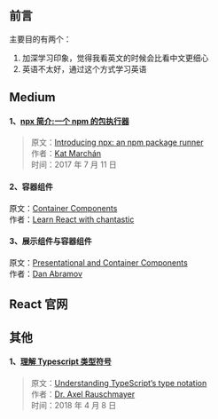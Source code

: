 ## 前言

主要目的有两个：

1.  加深学习印象，觉得我看英文的时候会比看中文更细心
2.  英语不太好，通过这个方式学习英语

## Medium

#### 1、[npx 简介:一个 npm 的包执行器](https://github.com/dream-approaching/translate-blog/issues/1)

> 原文：[Introducing npx: an npm package runner](https://medium.com/@maybekatz/introducing-npx-an-npm-package-runner-55f7d4bd282b)  
> 作者：[Kat Marchán](https://medium.com/@maybekatz)  
> 时间：2017 年 7 月 11 日

#### 2、容器组件

原文：[Container Components](https://medium.com/@learnreact/container-components-c0e67432e005)  
作者：[Learn React with chantastic](https://medium.com/@learnreact)

#### 3、展示组件与容器组件

原文：[Presentational and Container Components](https://medium.com/@dan_abramov/smart-and-dumb-components-7ca2f9a7c7d0)  
作者：[Dan Abramov](https://medium.com/@dan_abramov)

## React 官网

## 其他

#### 1、[理解 Typescript 类型符号](https://github.com/dream-approaching/translate-blog/issues/2)

> 原文：[Understanding TypeScript’s type notation](https://2ality.com/2018/04/type-notation-typescript.html)  
> 作者：[Dr. Axel Rauschmayer](http://dr-axel.de/)  
> 时间：2018 年 4 月 8 日
